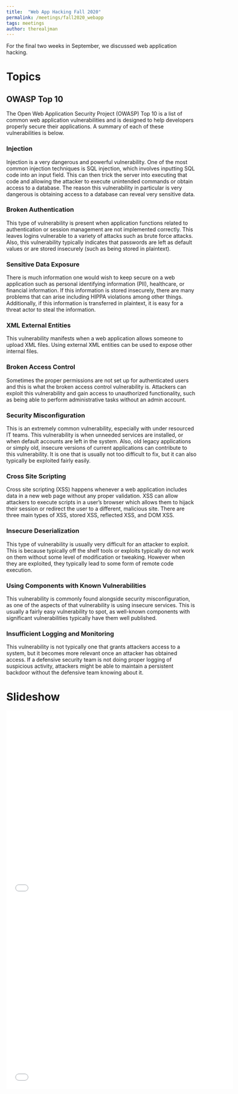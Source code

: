 ```yaml
---
title:  "Web App Hacking Fall 2020"
permalink: /meetings/fall2020_webapp
tags: meetings
author: therealjman
---
```


For the final two weeks in September, we discussed web application hacking.

# Topics

## OWASP Top 10

The Open Web Application Security Project (OWASP) Top 10 is a list of common web application vulnerabilities and is designed to help developers properly secure their applications. A summary of each of these vulnerabilities is below.

### Injection

Injection is a very dangerous and powerful vulnerability. One of the most common injection techniques is SQL injection, which involves inputting SQL code into an input field. This can then trick the server into executing that code and allowing the attacker to execute unintended commands or obtain access to a database. The reason this vulnerability in particular is very dangerous is obtaining access to a database can reveal very sensitive data.

### Broken Authentication

This type of vulnerability is present when application functions related to authentication or session management are not implemented correctly. This leaves logins vulnerable to a variety of attacks such as brute force attacks. Also, this vulnerability typically indicates that passwords are left as default values or are stored insecurely (such as being stored in plaintext).

### Sensitive Data Exposure

There is much information one would wish to keep secure on a web application such as personal identifying information (PII), healthcare, or financial information. If this information is stored insecurely, there are many problems that can arise including HIPPA violations among other things. Additionally, if this information is transferred in plaintext, it is easy for a threat actor to steal the information.

### XML External Entities

This vulnerability manifests when a web application allows someone to upload XML files. Using external XML entities can be used to expose other internal files.

### Broken Access Control

Sometimes the proper permissions are not set up for authenticated users and this is what the broken access control vulnerability is. Attackers can exploit this vulnerability and gain access to unauthorized functionality, such as being able to perform administrative tasks without an admin account.

### Security Misconfiguration

This is an extremely common vulnerability, especially with under resourced IT teams. This vulnerability is when unneeded services are installed, or when default accounts are left in the system. Also, old legacy applications or simply old, insecure versions of current applications can contribute to this vulnerability. It is one that is usually not too difficult to fix, but it can also typically be exploited fairly easily.

### Cross Site Scripting

Cross site scripting (XSS) happens whenever a web application includes data in a new web page without any proper validation. XSS can allow attackers to execute scripts in a user’s browser which allows them to hijack their session or redirect the user to a different, malicious site. There are three main types of XSS, stored XSS, reflected XSS, and DOM XSS.

### Insecure Deserialization

This type of vulnerability is usually very difficult for an attacker to exploit. This is because typically off the shelf tools or exploits typically do not work on them without some level of modification or tweaking. However when they are exploited, they typically lead to some form of remote code execution.

### Using Components with Known Vulnerabilities

This vulnerability is commonly found alongside security misconfiguration, as one of the aspects of that vulnerability is using insecure services. This is usually a fairly easy vulnerability to spot, as well-known components with significant vulnerabilities typically have them well published.

### Insufficient Logging and Monitoring

This vulnerability is not typically one that grants attackers access to a system, but it becomes more relevant once an attacker has obtained access. If a defensive security team is not doing proper logging of suspicious activity, attackers might be able to maintain a persistent backdoor without the defensive team knowing about it.

# Slideshow
<iframe src="//docs.google.com/gview?url=http://auehc.github.io/assets/powerpoints/Web_Application_Hacking.pptx&embedded=true" style="width:600px; height:500px;" frameborder="0"></iframe>
<iframe src="//docs.google.com/gview?url=http://auehc.github.io/assets/powerpoints/Web_App_Hacking_Tools.pptx&embedded=true" style="width:600px; height:500px;" frameborder="0"></iframe>
